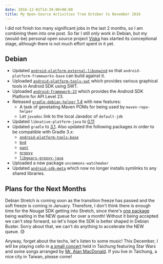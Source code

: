 ```yaml
---
date: 2016-12-01T14:39:00+08:00
title: My Open-Source Activities from October to November 2016
---
```


I did not finish too many significant jobs in the last 2 months, so I am combining them into one post. So far I still only work in Debian, but my (would-be) personal open source project [Viska](https://github.com/seamlik/viska-android) has started its conceptional stage, although there is not much effort spent in it yet.

## Debian

* Updated [`android-platform-external-libunwind`](https://tracker.debian.org/news/802302) so that `android-platform-frameworks-base` can build against it.
* Uploaded [`android-platform-tools-swt`](https://tracker.debian.org/news/814300) which provides various graphical tools in Android SDK using SWT.
* Uploaded [`android-framework-23`](https://tracker.debian.org/news/814301) which provides the Android SDK Platform for API Level 23.
* Released [`gradle-debian-helper` 1.4](https://tracker.debian.org/news/808921) with new features:
  * A task of genetating Maven POMs for being used by `maven-repo-helper`
  * Let `javadoc` link to the local Javadoc of `default-jdk`
* Updated `libnative-platform-java` to [0.11](https://tracker.debian.org/news/812120)
* Updated `gradle` to [3.1](https://tracker.debian.org/news/814966). Also updated the following packages in order to be compatible with Gradle 3.x:
  * [`android-platform-tools-base`](https://tracker.debian.org/news/820417)
  * [`bnd`](https://tracker.debian.org/news/814980)
  * [`gant`](https://tracker.debian.org/news/814978)
  * [`groovy`](https://tracker.debian.org/news/815030)
  * [`libgpars-groovy-java`](https://tracker.debian.org/news/815035)
* Uploaded a new package `uncommons-watchmaker`
* Updated [`android-sdk-meta`](https://tracker.debian.org/news/820274) which now no longer installs symlinks to any shared libraries.

## Plans for the Next Months

Debian Stretch is coming soon as the transition freeze has passed and the soft freeze is coming in January. Therefore, I don't think there is enough time for the Nougat SDK getting into Stretch, since there's [one package](https://ftp-master.debian.org/new/android-platform-libcore_7.0.0+r1-3.html) being waiting in the NEW queue for over a month! Without it being accepted we can't step forward, so let's hope the SDK is better shaped in Debian Buster. Sorry about that, we can't do anything to accelerate the NEW queue. 😓

Anyway, forget about the techs, let's listen to some music! This December, I will be playing cello in [a small concert](https://www.facebook.com/events/1903887319840873) held in Taichung featuring Star Wars and some songs arranged by [Mr. Alan MacDonald](http://www.alanensemble.com/pages/ResumeAlan.html). If you live in Taichung, a nice city in Taiwan, please come!
